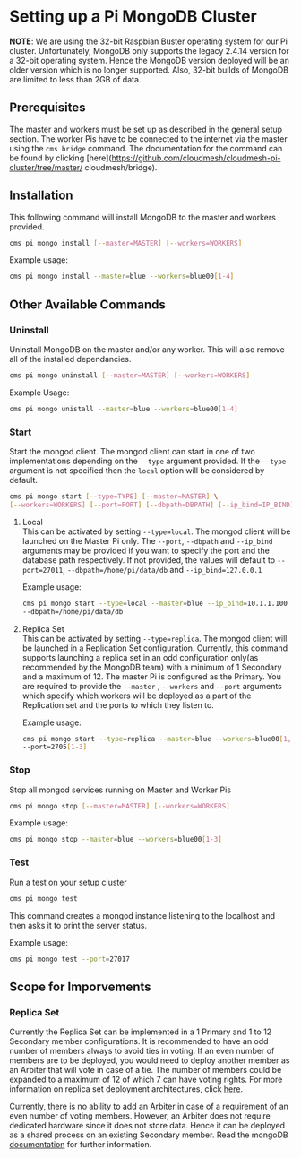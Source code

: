 # Setting up a Pi MongoDB Cluster

**NOTE**: We are using the 32-bit Raspbian
Buster operating system for our Pi cluster. Unfortunately, MongoDB only supports
the legacy 2.4.14 version for a 32-bit operating system. Hence the MongoDB
version deployed will be an older version which is no longer supported. Also,
32-bit builds of MongoDB are limited to less than 2GB of data.

## Prerequisites

The master and workers must be set up as described in the general setup section.
The worker Pis have to be connected to the internet via the master using the
```cms bridge``` command. The documentation for the command can be found by
clicking [here](https://github.com/cloudmesh/cloudmesh-pi-cluster/tree/master/
cloudmesh/bridge).

## Installation

This following command will install MongoDB to the master and workers provided.

```bash
cms pi mongo install [--master=MASTER] [--workers=WORKERS]
```

Example usage:  

```bash
cms pi mongo install --master=blue --workers=blue00[1-4]
```

## Other Available Commands

### Uninstall

Uninstall MongoDB on the master and/or any worker. This will also remove all of
the installed dependancies.

```bash
cms pi mongo uninstall [--master=MASTER] [--workers=WORKERS]
```

Example Usage:  

```bash
cms pi mongo unistall --master=blue --workers=blue00[1-4]
```

### Start

Start the mongod client. The mongod client can start in one of two
implementations depending on the ```--type``` argument provided. If the
```--type``` argument is not specified then the ```local``` option will be
considered by default.  

```bash  
cms pi mongo start [--type=TYPE] [--master=MASTER] \
[--workers=WORKERS] [--port=PORT] [--dbpath=DBPATH] [--ip_bind=IP_BIND]
```

1. Local  
   This can be activated by setting ```--type=local```. The mongod client will
   be launched on the Master Pi only. The ```--port```, ```--dbpath``` and
   ```--ip_bind``` arguments may be provided if you want to specify the port
   and the database path respectively. If not provided, the values will default
   to ```--port=27011```, ```--dbpath=/home/pi/data/db``` and
   ```--ip_bind=127.0.0.1```  

   Example usage:

   ```bash
   cms pi mongo start --type=local --master=blue --ip_bind=10.1.1.100 --port=27017 \
   --dbpath=/home/pi/data/db
   ```


2. Replica Set  
   This can be activated by setting ```--type=replica```. The mongod client
   will be launched in a Replication Set configuration. Currently, this command
   supports launching a replica set in an odd configuration only(as recommended
   by the MongoDB team) with a minimum of 1 Secondary and a maximum of 12. The
   master Pi is configured as the Primary. You are required to provide
   the ```--master``` , ```--workers``` and ```--port``` arguments which specify
   which workers will be deployed as a part of the Replication set and the ports
   to which they listen to.  

   Example usage:

   ```bash
   cms pi mongo start --type=replica --master=blue --workers=blue00[1,2,3] \
   --port=2705[1-3]
   ```

### Stop

Stop all mongod services running on Master and Worker Pis

```bash
cms pi mongo stop [--master=MASTER] [--workers=WORKERS]
```

Example usage:

```bash
cms pi mongo stop --master=blue --workers=blue00[1-3]
```

### Test

Run a test on your setup cluster   

```bash
cms pi mongo test
```

This command creates a mongod instance listening to the localhost and then asks
it to print the server status.

Example usage:

```bash
cms pi mongo test --port=27017
```

## Scope for Imporvements

### Replica Set

Currently the Replica Set can be implemented in a 1 Primary and 1 to 12 Secondary
member configurations. It is recommended to have an odd number of members always
to avoid ties in voting. If an even number of members are to be deployed, you
would need to deploy another member as an Arbiter that will vote in case of a
tie. The number of members could be expanded to a maximum of 12 of which 7 can
have voting rights. For more information on replica set deployment
architectures, click
[here](https://docs.mongodb.com/v2.4/core/replica-set-architectures/).

Currently, there is no ability to add an Arbiter in case of a requirement of an
even number of voting members. However, an Arbiter does not require dedicated
hardware since it does not store data. Hence it can be deployed as a shared
process on an existing Secondary member. Read the mongoDB
[documentation](https://docs.mongodb.com/v2.4/core/replica-set-arbiter/) for
further information.
